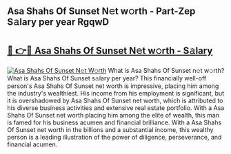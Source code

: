 ## Asa Shahs Of Sunset N𝚎t w𝚘rth - Part-Zep S𝚊lary per year RgqwD

# <h2><a href="http://gc48on.nevu.top/?p=Asa+Shahs+Of+Sunset">🔗 👉🔴 Asa Shahs Of Sunset N𝚎t w𝚘rth - S𝚊lary</a></h2>

[![Asa Shahs Of Sunset N𝚎t W𝚘rth](https://i.imgur.com/Oavwk0R.jpeg)](http://gc48on.nevu.top/?p=Asa+Shahs+Of+Sunset)
What is Asa Shahs Of Sunset n𝚎t w𝚘rth? What is Asa Shahs Of Sunset s𝚊lary per year?
This financially well-off person's Asa Shahs Of Sunset net worth is impressive, placing him among the industry's wealthiest. His income from his employment is significant, but it is overshadowed by Asa Shahs Of Sunset net worth, which is attributed to his diverse business activities and extensive real estate portfolio. With a Asa Shahs Of Sunset net worth placing him among the elite of wealth, this man is famed for his business acumen and financial brilliance. With a Asa Shahs Of Sunset net worth in the billions and a substantial income, this wealthy person is a leading illustration of the power of diligence, perseverance, and financial acumen.
